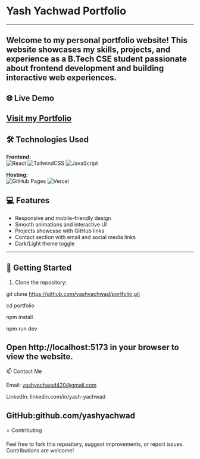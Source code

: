 # Yash Yachwad Portfolio
---
Welcome to my personal portfolio website! This website showcases my skills, projects, and experience as a B.Tech CSE student passionate about frontend development and building interactive web experiences.
---
## 🌐 Live Demo
[Visit my Portfolio](https://portfolio-two-xi-10.vercel.app/)
---
## 🛠️ Technologies Used
 **Frontend:**  
![React](https://img.shields.io/badge/-React-61DAFB?style=flat&logo=react&logoColor=black)   ![TailwindCSS](https://img.shields.io/badge/-TailwindCSS-38B2AC?style=flat&logo=tailwindcss&logoColor=white)  ![JavaScript](https://img.shields.io/badge/-JavaScript-F7DF1E?style=flat&logo=javascript&logoColor=black)

  
 **Hosting:**  
![GitHub Pages](https://img.shields.io/badge/-GitHubPages-181717?style=flat&logo=github&logoColor=white)  ![Vercel](https://img.shields.io/badge/-Vercel-000000?style=flat&logo=vercel&logoColor=white) 
## 💻 Features

- Responsive and mobile-friendly design
- Smooth animations and interactive UI
- Projects showcase with GitHub links
- Contact section with email and social media links
- Dark/Light theme toggle

---
## 🚀 Getting Started

1. Clone the repository:

git clone https://github.com/yashyachwad/portfolio.git 

cd portfolio

npm install

npm run dev

Open http://localhost:5173 in your browser to view the website.
---
📫 Contact Me

Email: yashyechwad420@gmail.com

LinkedIn: linkedin.com/in/yash-yachwad

GitHub:github.com/yashyachwad
---
⭐ Contributing

Feel free to fork this repository, suggest improvements, or report issues. Contributions are welcome!

